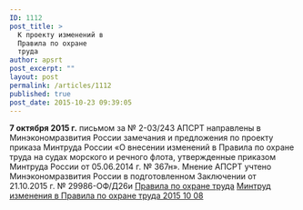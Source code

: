 ```yaml
---
ID: 1112
post_title: >
  К проекту изменений в
  Правила по охране
  труда
author: apsrt
post_excerpt: ""
layout: post
permalink: /articles/1112
published: true
post_date: 2015-10-23 09:39:05
---
```

<strong>7 октября 2015 г.</strong> письмом за № 2-03/243 АПСРТ направлены в Минэкономразвития России замечания и предложения по проекту приказа Минтруда России «О внесении изменений в Правила по охране труда на судах морского и речного флота, утвержденные приказом Минтруда России от 05.06.2014 г. № 367н». Мнение АПСРТ учтено Минэкономразвития России в подготовленном Заключении от 21.10.2015 г. № 29986-ОФ/Д26и
<a href="http://www.apsrt.ru/wp-content/uploads/2015/10/Правила-по-охране-труда.pdf">Правила по охране труда</a>
<a href="http://www.apsrt.ru/wp-content/uploads/2015/10/Минтруд-изменения-в-Правила-по-охране-труда-2015-10-08.doc">Минтруд изменения в Правила по охране труда 2015 10 08</a>